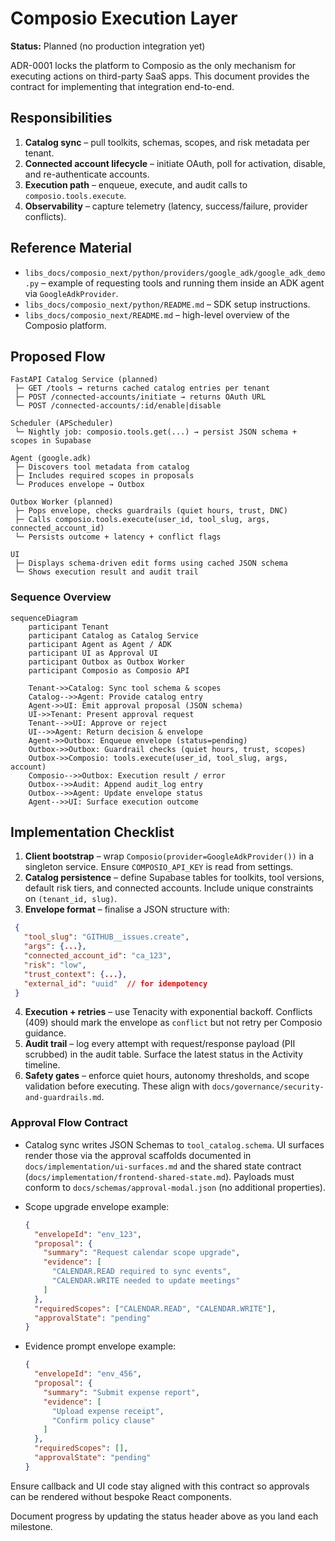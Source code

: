 # Composio Execution Layer

**Status:** Planned (no production integration yet)

ADR-0001 locks the platform to Composio as the only mechanism for executing actions on
third-party SaaS apps. This document provides the contract for implementing that
integration end-to-end.

## Responsibilities

1. **Catalog sync** – pull toolkits, schemas, scopes, and risk metadata per tenant.
2. **Connected account lifecycle** – initiate OAuth, poll for activation, disable, and
   re-authenticate accounts.
3. **Execution path** – enqueue, execute, and audit calls to `composio.tools.execute`.
4. **Observability** – capture telemetry (latency, success/failure, provider conflicts).

## Reference Material

- `libs_docs/composio_next/python/providers/google_adk/google_adk_demo.py` – example of
  requesting tools and running them inside an ADK agent via `GoogleAdkProvider`.
- `libs_docs/composio_next/python/README.md` – SDK setup instructions.
- `libs_docs/composio_next/README.md` – high-level overview of the Composio platform.

## Proposed Flow

```
FastAPI Catalog Service (planned)
 ├─ GET /tools → returns cached catalog entries per tenant
 ├─ POST /connected-accounts/initiate → returns OAuth URL
 └─ POST /connected-accounts/:id/enable|disable

Scheduler (APScheduler)
 └─ Nightly job: composio.tools.get(...) → persist JSON schema + scopes in Supabase

Agent (google.adk)
 ├─ Discovers tool metadata from catalog
 ├─ Includes required scopes in proposals
 └─ Produces envelope → Outbox

Outbox Worker (planned)
 ├─ Pops envelope, checks guardrails (quiet hours, trust, DNC)
 ├─ Calls composio.tools.execute(user_id, tool_slug, args, connected_account_id)
 └─ Persists outcome + latency + conflict flags

UI
 ├─ Displays schema-driven edit forms using cached JSON schema
 └─ Shows execution result and audit trail
```

### Sequence Overview

```mermaid
sequenceDiagram
    participant Tenant
    participant Catalog as Catalog Service
    participant Agent as Agent / ADK
    participant UI as Approval UI
    participant Outbox as Outbox Worker
    participant Composio as Composio API

    Tenant->>Catalog: Sync tool schema & scopes
    Catalog-->>Agent: Provide catalog entry
    Agent->>UI: Emit approval proposal (JSON schema)
    UI->>Tenant: Present approval request
    Tenant-->>UI: Approve or reject
    UI-->>Agent: Return decision & envelope
    Agent->>Outbox: Enqueue envelope (status=pending)
    Outbox->>Outbox: Guardrail checks (quiet hours, trust, scopes)
    Outbox->>Composio: tools.execute(user_id, tool_slug, args, account)
    Composio-->>Outbox: Execution result / error
    Outbox-->>Audit: Append audit_log entry
    Outbox-->>Agent: Update envelope status
    Agent-->>UI: Surface execution outcome
```

## Implementation Checklist

1. **Client bootstrap** – wrap `Composio(provider=GoogleAdkProvider())` in a singleton
   service. Ensure `COMPOSIO_API_KEY` is read from settings.
2. **Catalog persistence** – define Supabase tables for toolkits, tool versions, default
   risk tiers, and connected accounts. Include unique constraints on `(tenant_id, slug)`.
3. **Envelope format** – finalise a JSON structure with:
 ```json
  {
    "tool_slug": "GITHUB__issues.create",
    "args": {...},
    "connected_account_id": "ca_123",
    "risk": "low",
    "trust_context": {...},
    "external_id": "uuid"  // for idempotency
  }
  ```
4. **Execution + retries** – use Tenacity with exponential backoff. Conflicts (409)
   should mark the envelope as `conflict` but not retry per Composio guidance.
5. **Audit trail** – log every attempt with request/response payload (PII scrubbed) in
   the audit table. Surface the latest status in the Activity timeline.
6. **Safety gates** – enforce quiet hours, autonomy thresholds, and scope validation
   before executing. These align with `docs/governance/security-and-guardrails.md`.

### Approval Flow Contract

- Catalog sync writes JSON Schemas to `tool_catalog.schema`. UI surfaces render those
  via the approval scaffolds documented in `docs/implementation/ui-surfaces.md` and the
  shared state contract (`docs/implementation/frontend-shared-state.md`). Payloads must
  conform to `docs/schemas/approval-modal.json` (no additional properties).
- Scope upgrade envelope example:

  ```json
  {
    "envelopeId": "env_123",
    "proposal": {
      "summary": "Request calendar scope upgrade",
      "evidence": [
        "CALENDAR.READ required to sync events",
        "CALENDAR.WRITE needed to update meetings"
      ]
    },
    "requiredScopes": ["CALENDAR.READ", "CALENDAR.WRITE"],
    "approvalState": "pending"
  }
  ```

- Evidence prompt envelope example:

  ```json
  {
    "envelopeId": "env_456",
    "proposal": {
      "summary": "Submit expense report",
      "evidence": [
        "Upload expense receipt",
        "Confirm policy clause"
      ]
    },
    "requiredScopes": [],
    "approvalState": "pending"
  }
  ```

Ensure callback and UI code stay aligned with this contract so approvals can be
rendered without bespoke React components.

Document progress by updating the status header above as you land each milestone.
